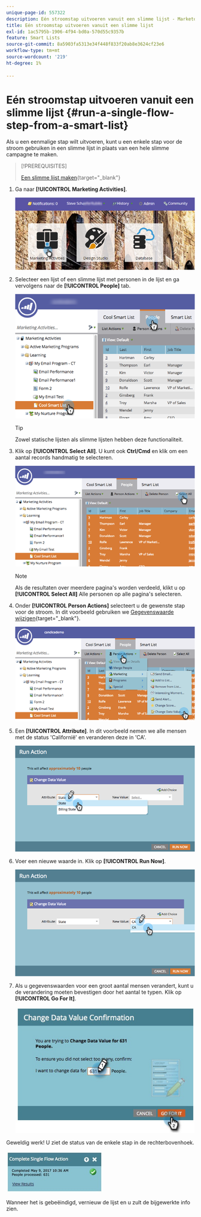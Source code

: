 ```yaml
---
unique-page-id: 557322
description: Eén stroomstap uitvoeren vanuit een slimme lijst - Marketo Docs - Productdocumentatie
title: Eén stroomstap uitvoeren vanuit een slimme lijst
exl-id: 1ac5795b-1906-4f94-bd0a-570d55c9357b
feature: Smart Lists
source-git-commit: 8a5903fa5313e34f448f833f20ab8e3624cf23e6
workflow-type: tm+mt
source-wordcount: '219'
ht-degree: 1%

---
```


# Eén stroomstap uitvoeren vanuit een slimme lijst {#run-a-single-flow-step-from-a-smart-list}

Als u een eenmalige stap wilt uitvoeren, kunt u een enkele stap voor de stroom gebruiken in een slimme lijst in plaats van een hele slimme campagne te maken.

>[!PREREQUISITES]
>
>[Een slimme lijst maken](/help/marketo/product-docs/core-marketo-concepts/smart-lists-and-static-lists/creating-a-smart-list/create-a-smart-list.md){target="_blank"}

1. Ga naar **[!UICONTROL Marketing Activities]**.

   ![](assets/login-marketing-activities-1.png)

1. Selecteer een lijst of een slimme lijst met personen in de lijst en ga vervolgens naar de **[!UICONTROL People]** tab.

   ![](assets/smartlistpeopletab-hands.png)

   >[!TIP]
   >
   >Zowel statische lijsten als slimme lijsten hebben deze functionaliteit.

1. Klik op **[!UICONTROL Select All]**. U kunt ook **Ctrl/Cmd** en klik om een aantal records handmatig te selecteren.

   ![](assets/smartlist-selectallhand.png)

   >[!NOTE]
   >
   >Als de resultaten over meerdere pagina&#39;s worden verdeeld, klikt u op **[!UICONTROL Select All]** Alle personen op alle pagina&#39;s selecteren.

1. Onder **[!UICONTROL Person Actions]** selecteert u de gewenste stap voor de stroom. In dit voorbeeld gebruiken we [Gegevenswaarde wijzigen](/help/marketo/product-docs/core-marketo-concepts/smart-campaigns/flow-actions/change-data-value.md){target="_blank"}.

   ![](assets/personactions-hands.png)

1. Een **[!UICONTROL Attribute]**. In dit voorbeeld nemen we alle mensen met de status &#39;Californië&#39; en veranderen deze in &#39;CA&#39;.

   ![](assets/runaction-hands.png)

1. Voer een nieuwe waarde in. Klik op **[!UICONTROL Run Now]**.

   ![](assets/runactionnewvalue-hands.png)

1. Als u gegevenswaarden voor een groot aantal mensen verandert, kunt u de verandering moeten bevestigen door het aantal te typen. Klik op **[!UICONTROL Go For It]**.

   ![](assets/changedatavalue.jpg)

Geweldig werk! U ziet de status van de enkele stap in de rechterbovenhoek.

![](assets/completesingleflowaction.jpg)

Wanneer het is gebeëindigd, vernieuw de lijst en u zult de bijgewerkte info zien.
